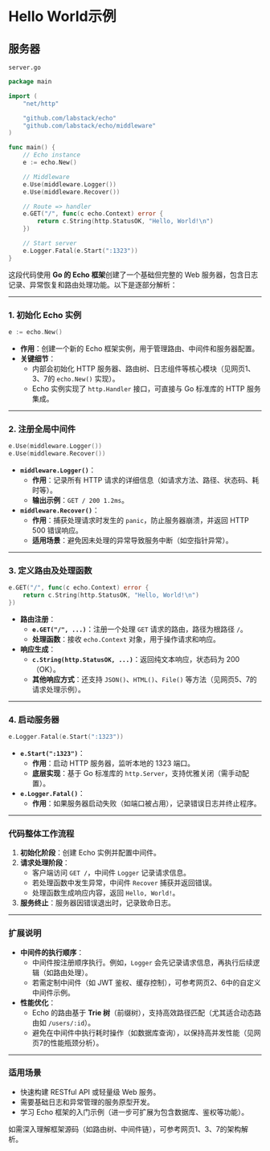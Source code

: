 # Hello World示例

## 服务器

`server.go`

```go
package main

import (
    "net/http"

    "github.com/labstack/echo"
    "github.com/labstack/echo/middleware"
)

func main() {
    // Echo instance
    e := echo.New()

    // Middleware
    e.Use(middleware.Logger())
    e.Use(middleware.Recover())

    // Route => handler
    e.GET("/", func(c echo.Context) error {
        return c.String(http.StatusOK, "Hello, World!\n")
    })

    // Start server
    e.Logger.Fatal(e.Start(":1323"))
}
```

这段代码使用 **Go 的 Echo 框架**创建了一个基础但完整的 Web 服务器，包含日志记录、异常恢复和路由处理功能。以下是逐部分解析：

---

### **1. 初始化 Echo 实例**
```go
e := echo.New()
```
- **作用**：创建一个新的 Echo 框架实例，用于管理路由、中间件和服务器配置。
- **关键细节**：
    - 内部会初始化 HTTP 服务器、路由树、日志组件等核心模块（见网页1、3、7的 `echo.New()` 实现）。
    - Echo 实例实现了 `http.Handler` 接口，可直接与 Go 标准库的 HTTP 服务集成。

---

### **2. 注册全局中间件**
```go
e.Use(middleware.Logger())
e.Use(middleware.Recover())
```
- **`middleware.Logger()`**：
    - **作用**：记录所有 HTTP 请求的详细信息（如请求方法、路径、状态码、耗时等）。
    - **输出示例**：`GET / 200 1.2ms`。
- **`middleware.Recover()`**：
    - **作用**：捕获处理请求时发生的 `panic`，防止服务器崩溃，并返回 HTTP 500 错误响应。
    - **适用场景**：避免因未处理的异常导致服务中断（如空指针异常）。

---

### **3. 定义路由及处理函数**
```go
e.GET("/", func(c echo.Context) error {
    return c.String(http.StatusOK, "Hello, World!\n")
})
```
- **路由注册**：
    - **`e.GET("/", ...)`**：注册一个处理 `GET` 请求的路由，路径为根路径 `/`。
    - **处理函数**：接收 `echo.Context` 对象，用于操作请求和响应。
- **响应生成**：
    - **`c.String(http.StatusOK, ...)`**：返回纯文本响应，状态码为 200（OK）。
    - **其他响应方式**：还支持 `JSON()`、`HTML()`、`File()` 等方法（见网页5、7的请求处理示例）。

---

### **4. 启动服务器**
```go
e.Logger.Fatal(e.Start(":1323"))
```
- **`e.Start(":1323")`**：
    - **作用**：启动 HTTP 服务器，监听本地的 1323 端口。
    - **底层实现**：基于 Go 标准库的 `http.Server`，支持优雅关闭（需手动配置）。
- **`e.Logger.Fatal()`**：
    - **作用**：如果服务器启动失败（如端口被占用），记录错误日志并终止程序。

---

### **代码整体工作流程**
1. **初始化阶段**：创建 Echo 实例并配置中间件。
2. **请求处理阶段**：
    - 客户端访问 `GET /`，中间件 `Logger` 记录请求信息。
    - 若处理函数中发生异常，中间件 `Recover` 捕获并返回错误。
    - 处理函数生成响应内容，返回 `Hello, World!`。
3. **服务终止**：服务器因错误退出时，记录致命日志。

---

### **扩展说明**
- **中间件的执行顺序**：
    - 中间件按注册顺序执行。例如，`Logger` 会先记录请求信息，再执行后续逻辑（如路由处理）。
    - 若需定制中间件（如 JWT 鉴权、缓存控制），可参考网页2、6中的自定义中间件示例。
- **性能优化**：
    - Echo 的路由基于 **Trie 树**（前缀树），支持高效路径匹配（尤其适合动态路由如 `/users/:id`）。
    - 避免在中间件中执行耗时操作（如数据库查询），以保持高并发性能（见网页7的性能瓶颈分析）。

---

### **适用场景**
- 快速构建 RESTful API 或轻量级 Web 服务。
- 需要基础日志和异常管理的服务原型开发。
- 学习 Echo 框架的入门示例（进一步可扩展为包含数据库、鉴权等功能）。

如需深入理解框架源码（如路由树、中间件链），可参考网页1、3、7的架构解析。